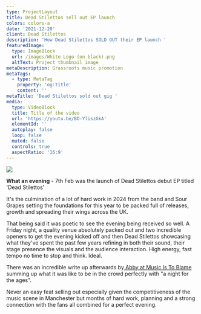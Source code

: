```yaml
---
type: ProjectLayout
title: Dead Stilettos sell out EP launch
colors: colors-a
date: '2021-12-20'
client: Dead Stilettos
description: 'How Dead Stilettos SOLD OUT their EP launch '
featuredImage:
  type: ImageBlock
  url: /images/White Logo (on black).png
  altText: Project thumbnail image
metaDescription: Grassroots music promotion
metaTags:
  - type: MetaTag
    property: 'og:title'
    content: ''
metaTitle: 'Dead Stilettos sold out gig '
media:
  type: VideoBlock
  title: Title of the video
  url: 'https://youtu.be/BD-YliszGkA'
  elementId: ''
  autoplay: false
  loop: false
  muted: false
  controls: true
  aspectRatio: '16:9'
---
```

![](/images/DS%20-%20EP%20Release%20Gig%20Poster%20-%20V3.png)

**What an evening** - 7th Feb was the launch of Dead Stilettos debut EP titled 'Dead Stilettos'

It's the culmination of a lot of hard work in 2024 from the band and Sour Grapes setting the foundations for this year to be packed full of releases, growth and spreading their wings across the UK.

That being said it was poetic to see the evening being received so well. A Friday night, a quality venue absolutely packed out and two incredible openers to get the evening kicked off and then Dead Stilettos showcasing what they've spent the past few years refining in both their sound, their stage presence the visuals and the audience interaction. High energy, fast tempo no time to stop and think. Ideal.

There was an incredible write up afterwards by[ Abby at Music Is To Blame](https://www.musicistoblame.co.uk/2025/02/dead-stilettos-and-ep-launch-party.html) summing up what it was like to be in the crowd perfectly with "a night for the ages".

Never an easy  feat selling out especially given the competitiveness of the music scene in Manchester but months of hard work, planning and a strong connection with the fans all combined for a perfect evening.

